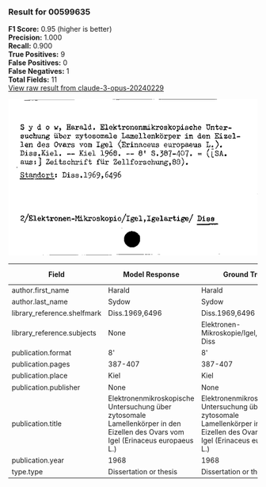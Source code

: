 ### Result for 00599635
**F1 Score:** 0.95 (higher is better)<br>**Precision:** 1.000<br>**Recall:** 0.900<br>**True Positives:** 9<br>**False Positives:** 0<br>**False Negatives:** 1<br>**Total Fields:** 11<br>[View raw result from claude-3-opus-20240229](https://github.com/RISE-UNIBAS/humanities_data_benchmark/blob/main/results/2025-09-02/T0145/request_T0145_00599635.json)

<img src="https://github.com/RISE-UNIBAS/humanities_data_benchmark/blob/main/benchmarks/zettelkatalog/images/00599635.jpg?raw=true" alt="00599635" width="600px">

| Field | Model Response | Ground Truth | Fuzzy Score | Match |
|-------|----------------|--------------|-------------|-------|
| author.first_name | Harald | Harald | 1.000 | ✅ |
| author.last_name | Sydow | Sydow | 1.000 | ✅ |
| library_reference.shelfmark | Diss.1969,6496 | Diss.1969,6496 | 1.000 | ✅ |
| library_reference.subjects | None | Elektronen-Mikroskopie/Igel,Igelartige/ Diss | 0.000 | ❌ |
| publication.format | 8' | 8' | 1.000 | ✅ |
| publication.pages | 387-407 | 387-407 | 1.000 | ✅ |
| publication.place | Kiel | Kiel | 1.000 | ✅ |
| publication.publisher | None | None | 1.000 | ✅ |
| publication.title | Elektronenmikroskopische Untersuchung über zytosomale Lamellenkörper in den Eizellen des Ovars vom Igel (Erinaceus europaeus L.) | Elektronenmikroskopische Untersuchung über zytosomale Lamellenkörper in den Eizellen des Ovars vom Igel (Erinaceus europaeus L.) | 1.000 | ✅ |
| publication.year | 1968 | 1968 | 1.000 | ✅ |
| type.type | Dissertation or thesis | Dissertation or thesis | 1.000 | ✅ |
